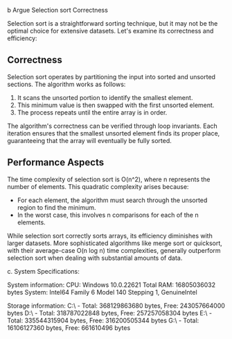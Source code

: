 b Argue Selection sort Correctness

Selection sort is a straightforward sorting technique, but it may not be the optimal choice for extensive datasets. Let's examine its correctness and efficiency:

## Correctness

Selection sort operates by partitioning the input into sorted and unsorted sections. The algorithm works as follows:

1. It scans the unsorted portion to identify the smallest element.
2. This minimum value is then swapped with the first unsorted element.
3. The process repeats until the entire array is in order.

The algorithm's correctness can be verified through loop invariants. Each iteration ensures that the smallest unsorted element finds its proper place, guaranteeing that the array will eventually be fully sorted.

## Performance Aspects

The time complexity of selection sort is O(n^2), where n represents the number of elements. This quadratic complexity arises because:

- For each element, the algorithm must search through the unsorted region to find the minimum.
- In the worst case, this involves n comparisons for each of the n elements.

While selection sort correctly sorts arrays, its efficiency diminishes with larger datasets. More sophisticated algorithms like merge sort or quicksort, with their average-case O(n log n) time complexities, generally outperform selection sort when dealing with substantial amounts of data.


c. System Specifications:

System information: CPU: Windows 10.0.22621 Total RAM: 16805036032 bytes System: Intel64 Family 6 Model 140 Stepping 1, GenuineIntel

Storage information: C:\ - Total: 368129863680 bytes, Free: 243057664000 bytes D:\ - Total: 318787022848 bytes, Free: 257257058304 bytes E:\ - Total: 335544315904 bytes, Free: 316200505344 bytes G:\ - Total: 16106127360 bytes, Free: 661610496 bytes
